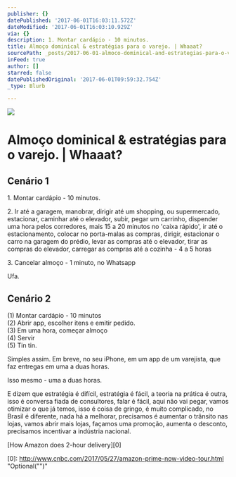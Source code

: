 ```yaml
---
publisher: {}
datePublished: '2017-06-01T16:03:11.572Z'
dateModified: '2017-06-01T16:03:10.929Z'
via: {}
description: 1. Montar cardápio - 10 minutos.
title: Almoço dominical & estratégias para o varejo. | Whaaat?
sourcePath: _posts/2017-06-01-almoco-dominical-and-estrategias-para-o-varejo-or-whaaat.md
inFeed: true
author: []
starred: false
datePublishedOriginal: '2017-06-01T09:59:32.754Z'
_type: Blurb

---
```

![](https://the-grid-user-content.s3-us-west-2.amazonaws.com/1d95cee8-c22a-47ab-ad6a-452c194e6c91.jpg)

# Almoço dominical & estratégias para o varejo. | Whaaat?

## Cenário 1

1\. Montar cardápio - 10 minutos.

2\. Ir até a garagem, manobrar, dirigir até um shopping, ou supermercado, estacionar, caminhar até o elevador, subir, pegar um carrinho, dispender uma hora pelos corredores, mais 15 a 20 minutos no 'caixa rápido', ir até o estacionamento, colocar no porta-malas as compras, dirigir, estacionar o carro na garagem do prédio, levar as compras até o elevador, tirar as compras do elevador, carregar as compras até a cozinha - 4 a 5 horas

3\. Cancelar almoço - 1 minuto, no Whatsapp

Ufa.

## Cenário 2

(1) Montar cardápio - 10 minutos  
(2) Abrir app, escolher itens e emitir pedido.  
(3) Em uma hora, começar almoço  
(4) Servir  
(5) Tin tin.

Simples assim. Em breve, no seu iPhone, em um app de um varejista, que faz entregas em uma a duas horas.

Isso mesmo - uma a duas horas.

E dizem que estratégia é difícil, estratégia é fácil, a teoria na prática é outra, isso é conversa fiada de consultores, falar é fácil, aqui não vai pegar, vamos otimizar o que já temos, isso é coisa de gringo, é muito complicado, no Brasil é diferente, nada há a melhorar, precisamos é aumentar o trânsito nas lojas, vamos abrir mais lojas, façamos uma promoção, aumenta o desconto, precisamos incentivar a indústria nacional.

[How Amazon does 2-hour delivery][0]

[0]: http://www.cnbc.com/2017/05/27/amazon-prime-now-video-tour.html "Optional("")"